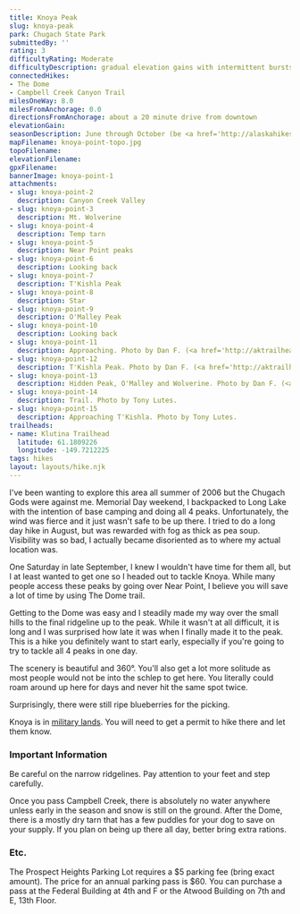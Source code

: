```yaml
---
title: Knoya Peak
slug: knoya-peak
park: Chugach State Park
submittedBy: ''
rating: 3
difficultyRating: Moderate
difficultyDescription: gradual elevation gains with intermittent bursts.  Regular hikers should have no problem.  Be careful on narrow ridgelines.
connectedHikes:
- The Dome
- Campbell Creek Canyon Trail
milesOneWay: 8.0
milesFromAnchorage: 0.0
directionsFromAnchorage: about a 20 minute drive from downtown
elevationGain: 
seasonDescription: June through October (be <a href='http://alaskahikesearch.com/education/#avalanche'>avalanche aware</a> if there's snow!)
mapFilename: knoya-point-topo.jpg
topoFilename: 
elevationFilename: 
gpxFilename: 
bannerImage: knoya-point-1
attachments:
- slug: knoya-point-2
  description: Canyon Creek Valley
- slug: knoya-point-3
  description: Mt. Wolverine
- slug: knoya-point-4
  description: Temp tarn
- slug: knoya-point-5
  description: Near Point peaks
- slug: knoya-point-6
  description: Looking back
- slug: knoya-point-7
  description: T'Kishla Peak
- slug: knoya-point-8
  description: Star
- slug: knoya-point-9
  description: O'Malley Peak
- slug: knoya-point-10
  description: Looking back
- slug: knoya-point-11
  description: Approaching. Photo by Dan F. (<a href='http://aktrailhead.com'>AKTrailhead.com</a>).
- slug: knoya-point-12
  description: T'Kishla Peak. Photo by Dan F. (<a href='http://aktrailhead.com'>AKTrailhead.com</a>).
- slug: knoya-point-13
  description: Hidden Peak, O'Malley and Wolverine. Photo by Dan F. (<a href='http://aktrailhead.com'>AKTrailhead.com</a>).
- slug: knoya-point-14
  description: Trail. Photo by Tony Lutes.
- slug: knoya-point-15
  description: Approaching T'Kishla. Photo by Tony Lutes.
trailheads:
- name: Klutina Trailhead
  latitude: 61.1809226
  longitude: -149.7212225
tags: hikes
layout: layouts/hike.njk
---
```

I've been wanting to explore this area all summer of 2006 but the Chugach Gods were against me. Memorial Day weekend, I backpacked to Long Lake with the intention of base camping and doing all 4 peaks. Unfortunately, the wind was fierce and it just wasn't safe to be up there. I tried to do a long day hike in August, but was rewarded with fog as thick as pea soup. Visibility was so bad, I actually became disoriented as to where my actual location was.

One Saturday in late September, I knew I wouldn't have time for them all, but I at least wanted to get one so I headed out to tackle Knoya. While many people access these peaks by going over Near Point, I believe you will save a lot of time by using The Dome trail.

Getting to the Dome was easy and I steadily made my way over the small hills to the final ridgeline up to the peak. While it wasn't at all difficult, it is long and I was surprised how late it was when I finally made it to the peak. This is a hike you definitely want to start early, especially if you're going to try to tackle all 4 peaks in one day.

The scenery is beautiful and 360°. You'll also get a lot more solitude as most people would not be into the schlep to get here. You literally could roam around up here for days and never hit the same spot twice. 

Surprisingly, there were still ripe blueberries for the picking.

Knoya is in [military lands](http://alaskahikesearch.com/education/#military-land). You will need to get a permit to hike there and let them know.

### Important Information

Be careful on the narrow ridgelines. Pay attention to your feet and step carefully.

Once you pass Campbell Creek, there is absolutely no water anywhere unless early in the season and snow is still on the ground. After the Dome, there is a mostly dry tarn that has a few puddles for your dog to save on your supply. If you plan on being up there all day, better bring extra rations.

### Etc.

The Prospect Heights Parking Lot requires a $5 parking fee (bring exact amount). The price for an annual parking pass is $60. You can purchase a pass at the Federal Building at 4th and F or the Atwood Building on 7th and E, 13th Floor.